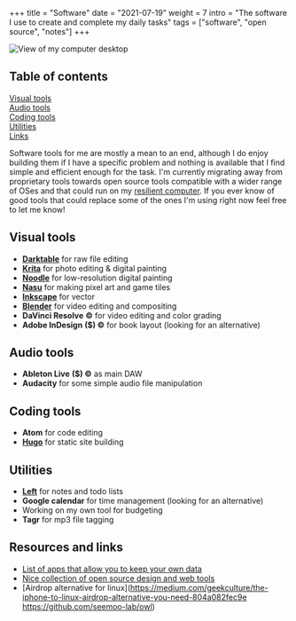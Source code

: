 +++
title = "Software"
date = "2021-07-19"
weight = 7
intro = "The software I use to create and complete my daily tasks"
tags = ["software", "open source", "notes"]
+++

![View of my computer desktop](/img/about/desktop.jpg)

## Table of contents

<div class="table-of-contents">

[Visual tools](#visual-tools)  
[Audio tools](#audio-tools)  
[Coding tools](#coding-tools)  
[Utilities](#utilities)  
[Links](#resources-and-links)

</div>

Software tools for me are mostly a mean to an end, although I do enjoy building them if I have a specific problem and nothing is available that I find simple and efficient enough for the task. I'm currently migrating away from proprietary tools towards open source tools compatible with a wider range of OSes and that could run on my [resilient computer](/craft/resilient-computer/). If you ever know of good tools that could replace some of the ones I'm using right now feel free to let me know!

## Visual tools

- [**Darktable**](https://www.darktable.org/) for raw file editing  
- [**Krita**](https://krita.org/en/) for photo editing & digital painting  
- [**Noodle**](https://100r.co/site/noodle.html) for low-resolution digital painting  
- [**Nasu**](https://100r.co/site/nasu.html) for making pixel art and game tiles  
- [**Inkscape**](https://inkscape.org/) for vector
- [**Blender**](https://www.blender.org/) for video editing and compositing  
- **DaVinci Resolve** **©** for video editing and color grading  
- **Adobe InDesign** **($) ©** for book layout (looking for an alternative)  

## Audio tools

- **Ableton Live** **($) ©**  as main DAW
- **Audacity** for some simple audio file manipulation

## Coding tools

- **Atom** for code editing
- [**Hugo**](https://gohugo.io/) for static site building

## Utilities

- [**Left**]((https://github.com/hundredrabbits/left)) for notes and todo lists
- **Google calendar** for time management (looking for an alternative)  
- Working on my own tool for budgeting
- **Tagr** for mp3 file tagging

## Resources and links

- [List of apps that allow you to keep your own data](https://0data.app/)
- [Nice collection of open source design and web tools](http://osp.kitchen/tools/)
- [Airdrop alternative for linux](https://medium.com/geekculture/the-iphone-to-linux-airdrop-alternative-you-need-804a082fec9e https://github.com/seemoo-lab/owl)
